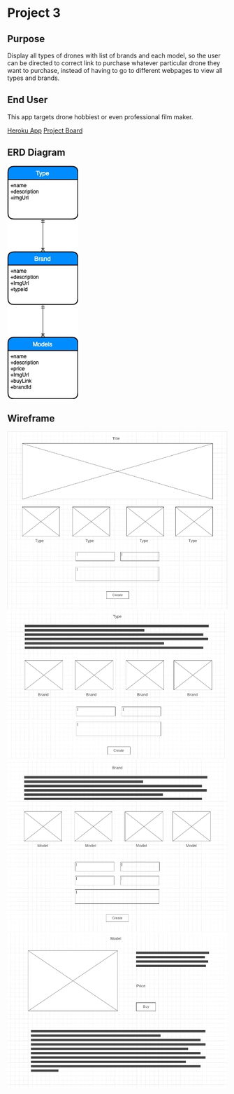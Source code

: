 # Project 3

## Purpose
 Display all types of drones with list of brands and each model, so the user
 can be directed to correct link to purchase whatever particular drone they want to purchase, instead of having to go to different webpages to view all types and brands.

## End User
This app targets drone hobbiest or even professional film maker. 

<a href="https://stormy-bastion-82943.herokuapp.com/">Heroku App</a>
<a href="https://git.generalassemb.ly/vithusan/SEI24-PROJECT3/projects/1">Project Board</a>


## ERD Diagram
!['Erd Diagram'](client/src/image/project3_ERD.jpg)

## Wireframe
!['wireframe1'](client/src/image/wireframe1.png)
!['wireframe2'](client/src/image/wireframe2.png)
!['wireframe3'](client/src/image/wireframe3.png)
!['wireframe4'](client/src/image/wireframe4.png)

